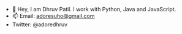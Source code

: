 - 👋 Hey, I am Dhruv Patil. I work with Python, Java and JavaScript.
- 📫 Email: adoresuho@gmail.com
- Twitter: @adoredhruv

<!---
suhocotton/suhocotton is a ✨ special ✨ repository because its `README.md` (this file) appears on your GitHub profile.
You can click the Preview link to take a look at your changes.
--->
